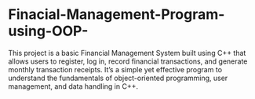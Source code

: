 # Finacial-Management-Program-using-OOP-
This project is a basic Financial Management System built using C++ that allows users to register, log in, record financial transactions, and generate monthly transaction receipts. It’s a simple yet effective program to understand the fundamentals of object-oriented programming, user management, and data handling in C++.

